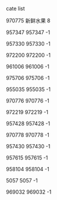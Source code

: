 cate list

970775 新鲜水果 8

957347 957347 -1

957330 957330 -1

972200 972200 -1

961006 961006 -1

975706 975706 -1

955035 955035 -1

970776 970776 -1

972219 972219 -1

957428 957428 -1

970778 970778 -1

957430 957430 -1

957615 957615 -1

958104 958104 -1

5057 5057 -1

969032 969032 -1

